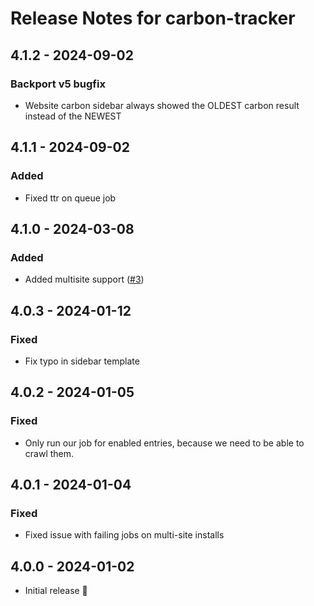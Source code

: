 # Release Notes for carbon-tracker

## 4.1.2 - 2024-09-02
### Backport v5 bugfix
- Website carbon sidebar always showed the OLDEST carbon result instead of the NEWEST

## 4.1.1 - 2024-09-02
### Added
- Fixed ttr on queue job

## 4.1.0 - 2024-03-08
### Added
- Added multisite support ([#3](https://github.com/statikbe/craft-carbon-tracker/issues/3))

## 4.0.3 - 2024-01-12
### Fixed
- Fix typo in sidebar template

## 4.0.2 - 2024-01-05
### Fixed
- Only run our job for enabled entries, because we need to be able to crawl them.

## 4.0.1 - 2024-01-04
### Fixed
- Fixed issue with failing jobs on multi-site installs

## 4.0.0 - 2024-01-02
- Initial release 🚀
